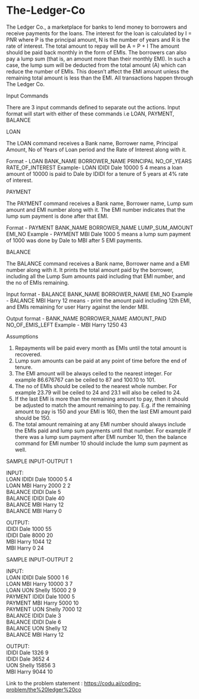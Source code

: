 # The-Ledger-Co
The Ledger Co., a marketplace for banks to lend money to borrowers and receive payments for the loans. The interest for the loan is calculated by I = P*N*R where P is the principal amount, N is the number of years and R is the rate of interest. The total amount to repay will be A = P + I The amount should be paid back monthly in the form of EMIs. The borrowers can also pay a lump sum (that is, an amount more than their monthly EMI). In such a case, the lump sum will be deducted from the total amount (A) which can reduce the number of EMIs. This doesn’t affect the EMI amount unless the remaining total amount is less than the EMI. All transactions happen through The Ledger Co.

Input Commands

There are 3 input commands defined to separate out the actions. Input format will start with either of these commands i.e LOAN, PAYMENT, BALANCE

LOAN

The LOAN command receives a Bank name, Borrower name, Principal Amount, No of Years of Loan period and the Rate of Interest along with it.

Format - LOAN BANK_NAME BORROWER_NAME PRINCIPAL NO_OF_YEARS RATE_OF_INTEREST
Example- LOAN IDIDI Dale 10000 5 4 means a loan amount of 10000 is paid to Dale by IDIDI for a tenure of 5 years at 4% rate of interest.

PAYMENT

The PAYMENT command receives a Bank name, Borrower name, Lump sum amount and EMI number along with it. The EMI number indicates that the lump sum payment is done after that EMI.

Format - PAYMENT BANK_NAME BORROWER_NAME LUMP_SUM_AMOUNT EMI_NO
Example - PAYMENT MBI Dale 1000 5 means a lump sum payment of 1000 was done by Dale to MBI after 5 EMI payments.

BALANCE

The BALANCE command receives a Bank name, Borrower name and a EMI number along with it. It prints the total amount paid by the borrower, including all the Lump Sum amounts paid including that EMI number, and the no of EMIs remaining.

Input format - BALANCE BANK_NAME BORROWER_NAME EMI_NO
Example - BALANCE MBI Harry 12 means - print the amount paid including 12th EMI, and EMIs remaining for user Harry against the lender MBI.

Output format - BANK_NAME BORROWER_NAME AMOUNT_PAID NO_OF_EMIS_LEFT
Example - MBI Harry 1250 43

Assumptions
1. Repayments will be paid every month as EMIs until the total amount is recovered.
2. Lump sum amounts can be paid at any point of time before the end of tenure.
3. The EMI amount will be always ceiled to the nearest integer. For example 86.676767 can be ceiled to 87 and 100.10 to 101.
4. The no of EMIs should be ceiled to the nearest whole number. For example 23.79 will be ceiled to 24 and 23.1 will also be ceiled to 24.
5. If the last EMI is more than the remaining amount to pay, then it should be adjusted to match the amount remaining to pay. E.g. if the remaining amount to pay is 150 and your EMI is 160, then the last EMI amount paid should be 150.
6. The total amount remaining at any EMI number should always include the EMIs paid and lump sum payments until that number. For example if there was a lump sum payment after EMI number 10, then the balance command for EMI number 10 should include the lump sum payment as well.

SAMPLE INPUT-OUTPUT 1

INPUT: <br />
LOAN IDIDI Dale 10000 5 4 <br />
LOAN MBI Harry 2000 2 2 <br />
BALANCE IDIDI Dale 5 <br />
BALANCE IDIDI Dale 40 <br />
BALANCE MBI Harry 12 <br />
BALANCE MBI Harry 0 <br />

OUTPUT: <br />
IDIDI Dale 1000 55 <br />
IDIDI Dale 8000 20 <br />
MBI Harry 1044 12 <br />
MBI Harry 0 24 <br />

SAMPLE INPUT-OUTPUT 2 <br />

INPUT: <br />
LOAN IDIDI Dale 5000 1 6 <br />
LOAN MBI Harry 10000 3 7 <br />
LOAN UON Shelly 15000 2 9 <br />
PAYMENT IDIDI Dale 1000 5 <br />
PAYMENT MBI Harry 5000 10 <br />
PAYMENT UON Shelly 7000 12 <br />
BALANCE IDIDI Dale 3 <br />
BALANCE IDIDI Dale 6 <br />
BALANCE UON Shelly 12 <br />
BALANCE MBI Harry 12 <br />

OUTPUT: <br />
IDIDI Dale 1326 9 <br />
IDIDI Dale 3652 4 <br />
UON Shelly 15856 3 <br />
MBI Harry 9044 10 <br />

Link to the problem statement : https://codu.ai/coding-problem/the%20ledger%20co
